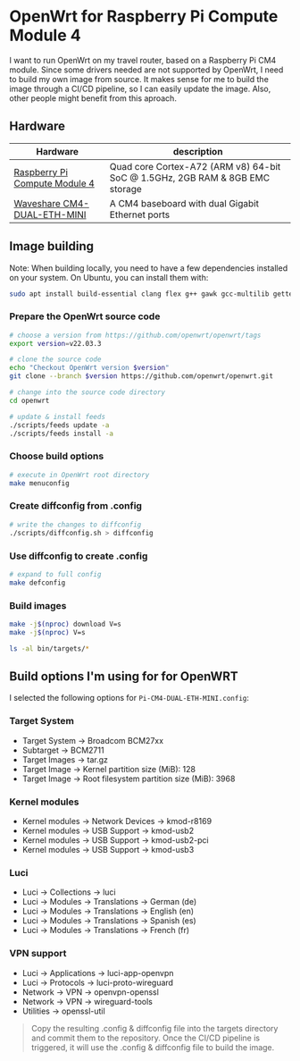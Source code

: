 # OpenWrt for Raspberry Pi Compute Module 4

I want to run OpenWrt on my travel router, based on a Raspberry Pi CM4 module.
Since some drivers needed are not supported by OpenWrt, I need to build my own image from source.
It makes sense for me to build the image through a CI/CD pipeline, so I can easily update the image.
Also, other people might benefit from this aproach.

## Hardware

| Hardware                                                                                                               | description                                                                  |
| ---------------------------------------------------------------------------------------------------------------------- | ---------------------------------------------------------------------------- |
| [Raspberry Pi Compute Module 4](https://www.raspberrypi.com/products/compute-module-4/?variant=raspberry-pi-cm4002008) | Quad core Cortex-A72 (ARM v8) 64-bit SoC @ 1.5GHz, 2GB RAM & 8GB EMC storage |
| [Waveshare CM4-DUAL-ETH-MINI](https://www.waveshare.com/wiki/CM4-DUAL-ETH-MINI/)                                       | A CM4 baseboard with dual Gigabit Ethernet ports                             |

## Image building

Note: When building locally, you need to have a few dependencies installed on your system.
On Ubuntu, you can install them with:

```bash
sudo apt install build-essential clang flex g++ gawk gcc-multilib gettext git libncurses5-dev libssl-dev python3-distutils rsync unzip gzip zlib1g-dev file wget
```

### Prepare the OpenWrt source code

```bash
# choose a version from https://github.com/openwrt/openwrt/tags
export version=v22.03.3

# clone the source code
echo "Checkout OpenWrt version $version"
git clone --branch $version https://github.com/openwrt/openwrt.git 

# change into the source code directory
cd openwrt

# update & install feeds
./scripts/feeds update -a
./scripts/feeds install -a
```

### Choose build options

```bash
# execute in OpenWrt root directory
make menuconfig
```

### Create diffconfig from .config

```bash
# write the changes to diffconfig
./scripts/diffconfig.sh > diffconfig
```

### Use diffconfig to create .config

```bash
# expand to full config
make defconfig
```

### Build images

```bash
make -j$(nproc) download V=s
make -j$(nproc) V=s

ls -al bin/targets/*
```

## Build options I'm using for for OpenWRT

I selected the following options for `Pi-CM4-DUAL-ETH-MINI.config`:

### Target System

- Target System -> Broadcom BCM27xx
- Subtarget -> BCM2711
- Target Images -> tar.gz
- Target Image -> Kernel partition size (MiB): 128
- Target Image -> Root filesystem partition size (MiB): 3968

### Kernel modules

- Kernel modules -> Network Devices -> kmod-r8169
- Kernel modules -> USB Support -> kmod-usb2
- Kernel modules -> USB Support -> kmod-usb2-pci
- Kernel modules -> USB Support -> kmod-usb3

### Luci

- Luci -> Collections -> luci
- Luci -> Modules -> Translations -> German (de)
- Luci -> Modules -> Translations -> English (en)
- Luci -> Modules -> Translations -> Spanish (es)
- Luci -> Modules -> Translations -> French (fr)

### VPN support

- Luci -> Applications -> luci-app-openvpn
- Luci -> Protocols -> luci-proto-wireguard
- Network -> VPN -> openvpn-openssl
- Network -> VPN -> wireguard-tools
- Utilities -> openssl-util

> Copy the resulting .config & diffconfig file into the targets directory and commit them to the repository. Once the CI/CD pipeline is triggered, it will use the .config & diffconfig file to build the image.
